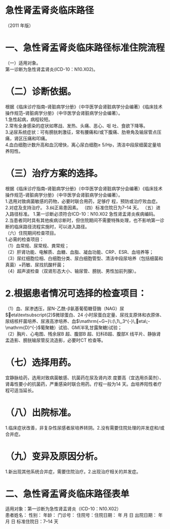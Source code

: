 # 急性肾盂肾炎临床路径  
（2011 年版）  
# 一、急性肾盂肾炎临床路径标准住院流程  
（一）适用对象。  
第一诊断为急性肾盂肾炎(ICD-10：N10.X02)。  
# （二）诊断依据。  
根据《临床诊疗指南–肾脏病学分册》（中华医学会肾脏病学分会编著）《临床技术操作规范–肾脏病学分册》（中华医学会肾脏病学分会编著）。  
1.急性起病，病程较短。  
2.常有全身感染的症状如寒战、发热、头痛、恶心、呕 吐、食欲下降等。  
3.泌尿系统症状：可有膀胱刺激征，常有腰痛和/或下腹痛、肋脊角及输尿管点压痛，肾区压痛和叩痛。  
4.血白细胞计数升高和血沉增快，离心尿白细胞≥ 5/Hp，清洁中段尿细菌定量培养阳性。  
# （三）治疗方案的选择。  
根据《临床诊疗指南–肾脏病学分册》（中华医学会肾脏病学分会编著）《临床技术操作规范–肾脏病学分册》（中华医学会肾脏病学分会编著）。  
1.选用对致病菌敏感的药物，必要时联合用药，足够疗 程，预防或治疗败血症。  
2.对症及支持治疗。 3.纠正易患因素。 （四）标准住院日为7–14 天。 （五）进入路径标准。 1.第一诊断必须符合ICD-10：N10.X02 急性肾盂肾炎疾病编码。  
2.当患者同时具有其他疾病诊断时，但住院期间不需要特殊处理，也不影响第一诊断的临床路径流程实施时，可以进入路径。  
（六）住院期间检查项目。  
1.必需的检查项目：  
（1）血常规、尿常规、粪常规；  
（2）肝肾功能、电解质、血糖、血脂、凝血功能、CRP、ESR、血培养等；  
（3）尿红细胞位相、白细胞分类、尿白细胞管型、清洁中段尿培养（包括细菌和真菌）$+$药敏、尿找抗酸杆菌；  
（4）超声波检查（双肾形态大小、输尿管、膀胱、男性加前列腺）。  
# 2.根据患者情况可选择的检查项目：  
（1）血、尿渗透压，尿N-乙酰-β氨基葡萄糖苷酶（NAG）尿$eta\textsubscript{2}$微球蛋白、24 小时尿蛋白定量、尿找支原体和衣原体、尿结核杆菌培养、尿液高渗培养、血$\mathrm{~G~}\:(\,1\,,3^{-}\,eta\;-\mathrm{D}^{-}$葡聚糖）试验、GM(半乳甘露聚糖)试验；  
（2）胸片、心电图、残余尿B 超、腹部B 超、妇科B超、腹部X 线平片、静脉肾盂造影、膀胱输尿管反流造影，必要时CT 检查等。  
# （七）选择用药。  
宜静脉给药，选用对致病菌敏感、抗菌药在尿及肾内浓 度要高（宜选用杀菌剂）、肾毒性要小的抗菌药，严重感染时联合用药。疗程一般为14 天。血培养阳性者疗程可适当延长。  
# （八）出院标准。  
1.临床症状改善，非复杂性尿感者尿培养转阴。2.没有需要住院处理的并发症和/或合并症。  
# （九）变异及原因分析。  
1.新出现其他系统合并症，需要住院治疗。2.出现治疗相关的并发症。  
# 二、急性肾盂肾炎临床路径表单  
适用对象：第一诊断为急性肾盂肾炎（ICD-10：N10.X02）  
患者姓名：           性别：        年龄：       门诊号：        住院号：住院日期：     年    月   日 出院日期：      年    月   日 标准住院日：7–14 天  
